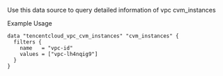 Use this data source to query detailed information of vpc cvm_instances

Example Usage

```hcl
data "tencentcloud_vpc_cvm_instances" "cvm_instances" {
  filters {
    name   = "vpc-id"
    values = ["vpc-lh4nqig9"]
  }
}
```